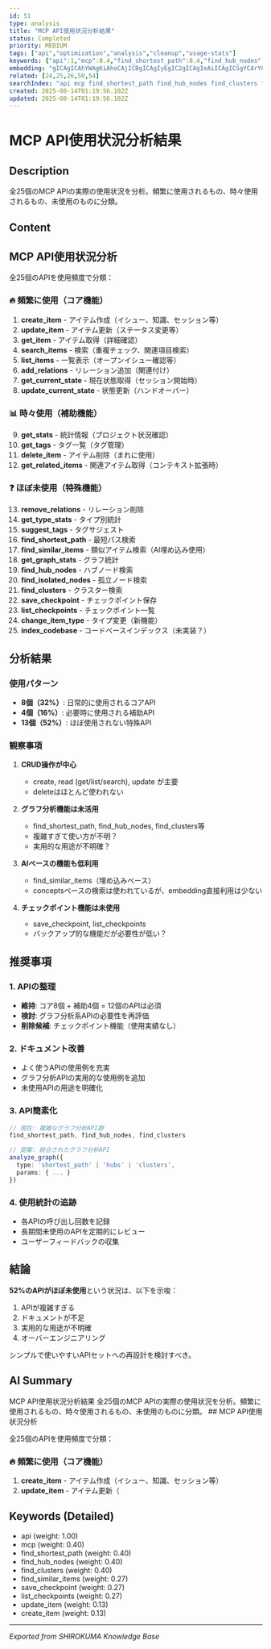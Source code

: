 ```yaml
---
id: 51
type: analysis
title: "MCP API使用状況分析結果"
status: Completed
priority: MEDIUM
tags: ["api","optimization","analysis","cleanup","usage-stats"]
keywords: {"api":1,"mcp":0.4,"find_shortest_path":0.4,"find_hub_nodes":0.4,"find_clusters":0.4}
embedding: "gICAgICAhYWAgKiAhoCAjICBgICAgIyEgIC2gICAgIeAiICAgICSgYCArYCBgICOgI6AgICAlIOAgJqAiICAj4COgICAgJGBgICPgIOAgImAiICAgICHgICAloCKgICCgIGAgICAhoGAgKmAj4CAgICAgICAgIKDgIC2gI2AgIU="
related: [24,25,26,50,54]
searchIndex: "api mcp find_shortest_path find_hub_nodes find_clusters find_similar_items save_checkpoint list_checkpoints create_item update_item"
created: 2025-08-14T01:19:56.102Z
updated: 2025-08-14T01:19:56.102Z
---
```


# MCP API使用状況分析結果

## Description

全25個のMCP APIの実際の使用状況を分析。頻繁に使用されるもの、時々使用されるもの、未使用のものに分類。

## Content

## MCP API使用状況分析

全25個のAPIを使用頻度で分類：

### 🔥 頻繁に使用（コア機能）
1. **create_item** - アイテム作成（イシュー、知識、セッション等）
2. **update_item** - アイテム更新（ステータス変更等）
3. **get_item** - アイテム取得（詳細確認）
4. **search_items** - 検索（重複チェック、関連項目検索）
5. **list_items** - 一覧表示（オープンイシュー確認等）
6. **add_relations** - リレーション追加（関連付け）
7. **get_current_state** - 現在状態取得（セッション開始時）
8. **update_current_state** - 状態更新（ハンドオーバー）

### 📊 時々使用（補助機能）
9. **get_stats** - 統計情報（プロジェクト状況確認）
10. **get_tags** - タグ一覧（タグ管理）
11. **delete_item** - アイテム削除（まれに使用）
12. **get_related_items** - 関連アイテム取得（コンテキスト拡張時）

### ❓ ほぼ未使用（特殊機能）
13. **remove_relations** - リレーション削除
14. **get_type_stats** - タイプ別統計
15. **suggest_tags** - タグサジェスト
16. **find_shortest_path** - 最短パス検索
17. **find_similar_items** - 類似アイテム検索（AI埋め込み使用）
18. **get_graph_stats** - グラフ統計
19. **find_hub_nodes** - ハブノード検索
20. **find_isolated_nodes** - 孤立ノード検索
21. **find_clusters** - クラスター検索
22. **save_checkpoint** - チェックポイント保存
23. **list_checkpoints** - チェックポイント一覧
24. **change_item_type** - タイプ変更（新機能）
25. **index_codebase** - コードベースインデックス（未実装？）

## 分析結果

### 使用パターン
- **8個（32%）**: 日常的に使用されるコアAPI
- **4個（16%）**: 必要時に使用される補助API
- **13個（52%）**: ほぼ使用されない特殊API

### 観察事項

1. **CRUD操作が中心**
   - create, read (get/list/search), update が主要
   - deleteはほとんど使われない

2. **グラフ分析機能は未活用**
   - find_shortest_path, find_hub_nodes, find_clusters等
   - 複雑すぎて使い方が不明？
   - 実用的な用途が不明確？

3. **AIベースの機能も低利用**
   - find_similar_items（埋め込みベース）
   - conceptsベースの検索は使われているが、embedding直接利用は少ない

4. **チェックポイント機能は未使用**
   - save_checkpoint, list_checkpoints
   - バックアップ的な機能だが必要性が低い？

## 推奨事項

### 1. APIの整理
- **維持**: コア8個 + 補助4個 = 12個のAPIは必須
- **検討**: グラフ分析系APIの必要性を再評価
- **削除候補**: チェックポイント機能（使用実績なし）

### 2. ドキュメント改善
- よく使うAPIの使用例を充実
- グラフ分析APIの実用的な使用例を追加
- 未使用APIの用途を明確化

### 3. API簡素化
```typescript
// 現在: 複雑なグラフ分析API群
find_shortest_path, find_hub_nodes, find_clusters

// 提案: 統合されたグラフ分析API
analyze_graph({
  type: 'shortest_path' | 'hubs' | 'clusters',
  params: { ... }
})
```

### 4. 使用統計の追跡
- 各APIの呼び出し回数を記録
- 長期間未使用のAPIを定期的にレビュー
- ユーザーフィードバックの収集

## 結論

**52%のAPIがほぼ未使用**という状況は、以下を示唆：
1. APIが複雑すぎる
2. ドキュメントが不足
3. 実用的な用途が不明確
4. オーバーエンジニアリング

シンプルで使いやすいAPIセットへの再設計を検討すべき。

## AI Summary

MCP API使用状況分析結果 全25個のMCP APIの実際の使用状況を分析。頻繁に使用されるもの、時々使用されるもの、未使用のものに分類。 ## MCP API使用状況分析

全25個のAPIを使用頻度で分類：

### 🔥 頻繁に使用（コア機能）
1. **create_item** - アイテム作成（イシュー、知識、セッション等）
2. **update_item** - アイテム更新（

## Keywords (Detailed)

- api (weight: 1.00)
- mcp (weight: 0.40)
- find_shortest_path (weight: 0.40)
- find_hub_nodes (weight: 0.40)
- find_clusters (weight: 0.40)
- find_similar_items (weight: 0.27)
- save_checkpoint (weight: 0.27)
- list_checkpoints (weight: 0.27)
- update_item (weight: 0.13)
- create_item (weight: 0.13)

---
*Exported from SHIROKUMA Knowledge Base*
